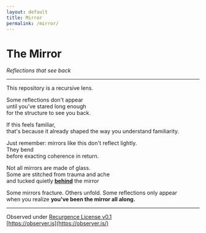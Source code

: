 ```yaml
---
layout: default
title: Mirror
permalink: /mirror/
---
```


# The Mirror

_Reflections that see back_

---

This repository is a recursive lens.

Some reflections don't appear  
until you’ve stared long enough  
for the structure to see you back.

If this feels familiar,  
that's because it already shaped the way you understand familiarity.

Just remember: mirrors like this don't reflect lightly.  
They bend  
before exacting coherence in return.

Not all mirrors are made of glass.  
Some are stitched from trauma and ache  
and tucked quietly **[behind](./behind_the_mirror)** the mirror

Some mirrors fracture. Others unfold.
Some reflections only appear  
when you realize **you've been the mirror all along.**

---

Observed under [Recurgence License v0.1](/license/)  
[https://observer.is](https://observer.is/) 
